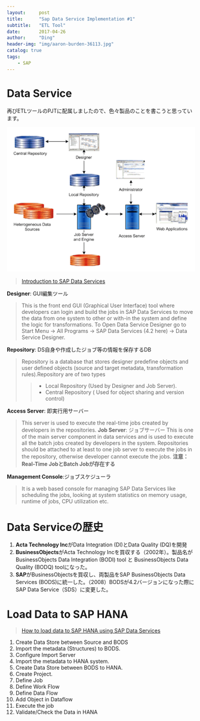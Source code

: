 ```yaml
---
layout:     post
title:      "Sap Data Service Implementation #1"
subtitle:   "ETL Tool"
date:       2017-04-26
author:     "Ding"
header-img: "img/aaron-burden-36113.jpg"
catalog: true
tags:
    - SAP
---
```


# Data Service 
再びETLツールのPJTに配属しましたので、色々製品のことを書こうと思っています。

![](/img/in-post/post-sap-data-service-1/19.3-4.png)
> [Introduction to SAP Data Services](http://saphanatutorial.com/ntroduction-to-sap-data-services/)

**Designer**: GUI編集ツール
> This is the front end GUI (Graphical User Interface) tool where developers can login and build the jobs in SAP Data Services to move the data from one system to other or with-in the system and define the logic for transformations. 
> To Open Data Service Designer go to Start Menu -\> All Programs -\> SAP Data Services (4.2 here) -\> Data Service Designer.

**Repository**:  DS自身や作成したジョブ等の情報を保存するDB
> Repository is a database that stores designer predefine objects and user defined objects (source and target metadata, transformation rules).Repository are of two types 
> > - Local Repository (Used by Designer and Job Server).
> > - Central Repository ( Used for object sharing and version control)


**Access Server**:  即実行用サーバー
> This server is used to execute the real-time jobs created by developers in the repositories.
**Job Server**: ジョブサーバー
> This is one of the main server component in data services and is used to execute all the batch jobs created by developers in the system. Repositories should be attached to at least to one job server to execute the jobs in the repository, otherwise developer cannot execute the jobs.
**注意：Real-Time JobとBatch Jobが存在する**

**Management Console**:ジョブスケジューラ
> It is a web based console for managing SAP Data Services like scheduling the jobs, looking at system statistics on memory usage, runtime of jobs, CPU utilization etc.


# Data Serviceの歴史
1. **Acta Technology Inc**がData Integration (DI)とData Quality (DQ)を開発
2. **BusinessObjects**がActa Technology Incを買収する（2002年）。製品名がBusinessObjects Data Integration (BODI) tool と BusinessObjects Data Quality (BODQ) toolになった。
3. **SAP**がBusinessObjectsを買収し、両製品をSAP BusinessObjects Data Services (BODS)に統一した。（2008）BODSが4.2バージョンになった際にSAP Data Service（SDS）に変更した。
# Load Data to SAP HANA
> [How to load data to SAP HANA using SAP Data Services](http://saphanatutorial.com/how-to-load-data-to-sap-hana-using-sap-data-services/)
1. Create Data Store between Source and BODS
2. Import the metadata (Structures) to BODS.
3. Configure Import Server
4. Import the metadata to HANA system.
5. Create Data Store between BODS to HANA.
6. Create Project.
7. Define Job
8. Define Work Flow
9. Define Data Flow
10. Add Object in Dataflow
11. Execute the job
12. Validate/Check the Data in HANA
